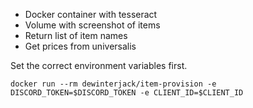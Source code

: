 * Docker container with tesseract
* Volume with screenshot of items
* Return list of item names
* Get prices from universalis

Set the correct environment variables first.

`docker run --rm dewinterjack/item-provision -e DISCORD_TOKEN=$DISCORD_TOKEN -e CLIENT_ID=$CLIENT_ID`
